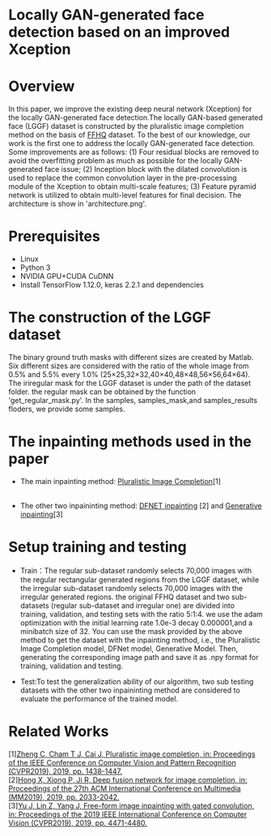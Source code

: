 # Locally GAN-generated face detection based on an improved Xception
##
# Overview
In this paper, we improve the existing  deep neural network (Xception)  for the locally GAN-generated face detection.The locally GAN-based generated face (LGGF) dataset is constructed by the pluralistic image completion method on the basis of [FFHQ](https://github.com/tkarras/progressive_growing_of_gans) dataset. To the best of our knowledge, our work is the first one to address the locally GAN-generated face detection. Some improvements are as follows: (1) Four residual blocks are removed to avoid the overfitting problem as much as possible for the locally GAN-generated face issue; (2) Inception block with the dilated convolution is used to replace the common convolution layer in the pre-processing module of the Xception to obtain multi-scale features; (3) Feature pyramid network is utilized to obtain multi-level features for final decision. The architecture is show in 'architecture.png'.




# Prerequisites

- Linux
- Python 3
- NVIDIA GPU+CUDA CuDNN
- Install TensorFlow 1.12.0, keras 2.2.1 and dependencies


# The construction of the LGGF dataset
The binary ground truth masks with different sizes are created by Matlab. Six different sizes are considered with the ratio of the whole image from 0.5% and 5.5% every 1.0% (25×25,32×32,40×40,48×48,56×56,64×64). The iriregular mask for the LGGF dataset is under the path of the dataset folder. the regular mask can be obtained by the function 'get_regular_mask.py'. In the samples, samples_mask,and samples_results floders, we provide some samples.



# The inpainting methods used in the paper


- The main inpainting method:   [Pluralistic Image Completion](https://github.com/lyndonzheng/Pluralistic)[1]<br><br>





- The other two inpaininting method: 
[DFNET inpainting](https://github.com/hughplay/DFNet.git) [2] and   [Generative inpainting](https://github.com/hughplay/DFNet.git)[3]<br>

# Setup training and testing


- Train：The regular sub-dataset randomly selects 70,000 images with the regular rectangular generated regions from the LGGF dataset, while the irregular sub-dataset randomly selects 70,000 images with the irregular generated regions. the original FFHQ dataset and two sub-datasets (regular sub-dataset and irregular one) are divided into training, validation, and testing sets with the ratio 5:1:4.
we use the adam optimization with the initial learning rate 1.0e-3 decay 0.000001,and a minibatch size of 32. You can use the mask provided by the above method to get the dataset with the inpainting method, i.e., the Pluralistic Image Completion model, DFNet model, Generative Model. Then, generating the corresponding image path and save it as .npy format for training, validation and testing.

- Test:To test the generalization ability of our algorithm, two sub testing datasets with the other two inpaininting method are considered to evaluate the performance of the trained model.

# Related Works
[1][Zheng C, Cham T J, Cai J, Pluralistic image completion, in: Proceedings of the IEEE Conference on Computer Vision and Pattern Recognition (CVPR2019), 2019, pp. 1438-1447.](https://openaccess.thecvf.com/content_CVPR_2019/html/Zheng_Pluralistic_Image_Completion_CVPR_2019_paper.html)<br>
[2][Hong X, Xiong P, Ji R, Deep fusion network for image completion, in: Proceedings of the 27th ACM International Conference on Multimedia (MM2019), 2019, pp. 2033-2042.](https://dl.acm.org/doi/abs/10.1145/3343031.3351002)<br>
[3][Yu J, Lin Z, Yang J, Free-form image inpainting with gated convolution, in: Proceedings of the 2019 IEEE International Conference on Computer Vision (CVPR2019), 2019, pp. 4471-4480.](https://openaccess.thecvf.com/content_ICCV_2019/html/Yu_Free-Form_Image_Inpainting_With_Gated_Convolution_ICCV_2019_paper.html)
